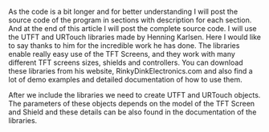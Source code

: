 As the code is a bit longer and for better understanding I will post the source code of the program in sections with description for each section. And at the end of this article I will post the complete source code.
I will use the UTFT and URTouch libraries made by Henning Karlsen. Here I would like to say thanks to him for the incredible work he has done. The libraries enable really easy use of the TFT Screens, and they work with many different TFT screens sizes, shields and controllers. You can download these libraries from his website, RinkyDinkElectronics.com and also find a lot of demo examples and detailed documentation of how to use them.

After we include the libraries we need to create UTFT and URTouch objects. The parameters of these objects depends on the model of the TFT Screen and Shield and these details can be also found in the documentation of the libraries.
